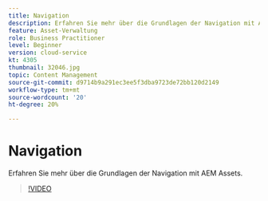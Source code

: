 ```yaml
---
title: Navigation
description: Erfahren Sie mehr über die Grundlagen der Navigation mit AEM Assets.
feature: Asset-Verwaltung
role: Business Practitioner
level: Beginner
version: cloud-service
kt: 4305
thumbnail: 32046.jpg
topic: Content Management
source-git-commit: d9714b9a291ec3ee5f3dba9723de72bb120d2149
workflow-type: tm+mt
source-wordcount: '20'
ht-degree: 20%

---
```



# Navigation

Erfahren Sie mehr über die Grundlagen der Navigation mit AEM Assets.

>[!VIDEO](https://video.tv.adobe.com/v/32046/?quality=12&learn=on&hidetitle=true)